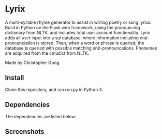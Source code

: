# Lyrix
A multi-syllable rhyme generator to assist in writing poetry or song lyrics. Build in Python on the Flask web framework, using the pronouncing dictionary from NLTK, and includes total user account functionality. Lyrix adds all user input into a sql database, where information including end-pronounciation is stored. Then, when a word or phrase is queried, the database is queried with possible matching end-pronouncations. Phonemes are acquired from the cmudict from NLTK. 

Made by Christopher Gong.

## Install
Clone this repository, and run run.py in Python 3. 

## Dependencies
The dependencies are listed below:

## Screenshots
